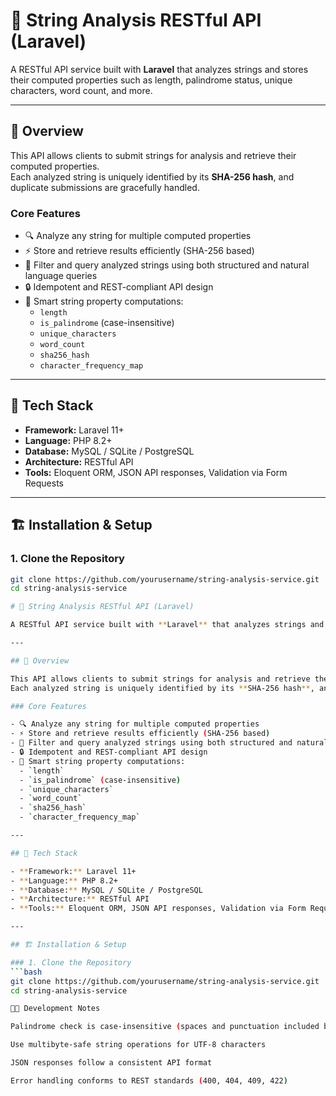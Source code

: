 # 🧠 String Analysis RESTful API (Laravel)

A RESTful API service built with **Laravel** that analyzes strings and stores their computed properties such as length, palindrome status, unique characters, word count, and more.

---

## 🚀 Overview

This API allows clients to submit strings for analysis and retrieve their computed properties.  
Each analyzed string is uniquely identified by its **SHA-256 hash**, and duplicate submissions are gracefully handled.

### Core Features

- 🔍 Analyze any string for multiple computed properties  
- ⚡ Store and retrieve results efficiently (SHA-256 based)  
- 🧾 Filter and query analyzed strings using both structured and natural language queries  
- 🔒 Idempotent and REST-compliant API design  
- 🧠 Smart string property computations:
  - `length`
  - `is_palindrome` (case-insensitive)
  - `unique_characters`
  - `word_count`
  - `sha256_hash`
  - `character_frequency_map`

---

## 🧩 Tech Stack

- **Framework:** Laravel 11+
- **Language:** PHP 8.2+
- **Database:** MySQL / SQLite / PostgreSQL
- **Architecture:** RESTful API
- **Tools:** Eloquent ORM, JSON API responses, Validation via Form Requests

---

## 🏗️ Installation & Setup

### 1. Clone the Repository
```bash
git clone https://github.com/yourusername/string-analysis-service.git
cd string-analysis-service

# 🧠 String Analysis RESTful API (Laravel)

A RESTful API service built with **Laravel** that analyzes strings and stores their computed properties such as length, palindrome status, unique characters, word count, and more.

---

## 🚀 Overview

This API allows clients to submit strings for analysis and retrieve their computed properties.  
Each analyzed string is uniquely identified by its **SHA-256 hash**, and duplicate submissions are gracefully handled.

### Core Features

- 🔍 Analyze any string for multiple computed properties  
- ⚡ Store and retrieve results efficiently (SHA-256 based)  
- 🧾 Filter and query analyzed strings using both structured and natural language queries  
- 🔒 Idempotent and REST-compliant API design  
- 🧠 Smart string property computations:
  - `length`
  - `is_palindrome` (case-insensitive)
  - `unique_characters`
  - `word_count`
  - `sha256_hash`
  - `character_frequency_map`

---

## 🧩 Tech Stack

- **Framework:** Laravel 11+
- **Language:** PHP 8.2+
- **Database:** MySQL / SQLite / PostgreSQL
- **Architecture:** RESTful API
- **Tools:** Eloquent ORM, JSON API responses, Validation via Form Requests

---

## 🏗️ Installation & Setup

### 1. Clone the Repository
```bash
git clone https://github.com/yourusername/string-analysis-service.git
cd string-analysis-service

🧑‍💻 Development Notes

Palindrome check is case-insensitive (spaces and punctuation included by default)

Use multibyte-safe string operations for UTF-8 characters

JSON responses follow a consistent API format

Error handling conforms to REST standards (400, 404, 409, 422)
